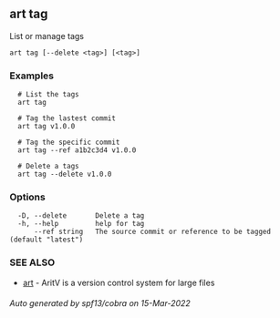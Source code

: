 ## art tag

List or manage tags

```
art tag [--delete <tag>] [<tag>]
```

### Examples

```
  # List the tags
  art tag

  # Tag the lastest commit
  art tag v1.0.0

  # Tag the specific commit
  art tag --ref a1b2c3d4 v1.0.0  

  # Delete a tags
  art tag --delete v1.0.0
```

### Options

```
  -D, --delete       Delete a tag
  -h, --help         help for tag
      --ref string   The source commit or reference to be tagged (default "latest")
```

### SEE ALSO

* [art](art.md)	 - AritV is a version control system for large files

###### Auto generated by spf13/cobra on 15-Mar-2022
